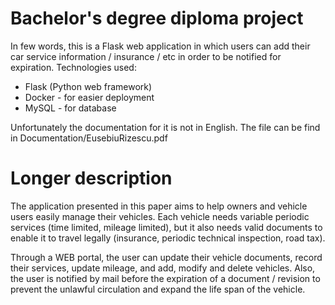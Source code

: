 # Bachelor's degree diploma project

In few words, this is a Flask web application in which users can add their car service information / insurance / etc in order to be notified for expiration.
Technologies used:
- Flask (Python web framework)
- Docker - for easier deployment
- MySQL - for database

Unfortunately the documentation for it is not in English. The file can be find in Documentation/EusebiuRizescu.pdf 

# Longer description

The application presented in this paper aims to help owners and vehicle users easily manage their vehicles. Each vehicle needs variable periodic services (time limited, mileage limited), but it also needs valid documents to enable it to travel legally (insurance, periodic technical inspection, road tax).

Through a WEB portal, the user can update their vehicle documents, record their services, update mileage, and add, modify and delete vehicles. Also, the user is notified by mail before the expiration of a document / revision to prevent the unlawful circulation and expand the life span of the vehicle.
